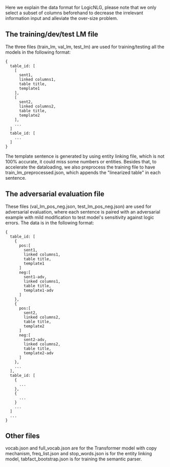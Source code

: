 Here we explain the data format for LogicNLG, please note that we only select a subset of columns beforehand to decrease the irrelevant information input and alleviate the over-size problem.

## The training/dev/test LM file
The three files (train_lm, val_lm, test_lm) are used for training/testing all the models in the following format:
```
{
  table_id: [ 
    [
      sent1,
      linked columns1,
      table title,
      template1
    ],
    [
      sent2,
      linked columns2,
      table title,
      template2
    ],
    ...
  ]
  table_id: [
    ...
  ]
}
```
The template sentence is generated by using entity linking file, which is not 100% accurate, it could miss some numbers or entities. Besides that, to accelerate the dataloading, we also preprocess the training file to have train_lm_preprocessed.json, which appends the "linearized table" in each sentence.


## The adversarial evaluation file
These files (val_lm_pos_neg.json, test_lm_pos_neg.json) are used for adversarial evaluation, where each sentence is paired with an adversarial example with mild modification to test model's sensitivity against logic errors. The data is in the following format:
```
{
  table_id: [ 
    {
      pos:[
        sent1,
        linked columns1,
        table title,
        template1        
      ]
      neg:[
        sent1-adv,
        linked columns1,
        table title,
        template1-adv        
      ]
    },
    {
      pos:[
        sent2,
        linked columns2,
        table title,
        template2  
      ]
      neg:[
        sent2-adv,
        linked columns2,
        table title,
        template2-adv
      ]    
    },
    ...
  ],
  table_id: [
    {
      ...
    },
    {
      ...    
    }
    ...
  ]
  ...
}
```

## Other files
vocab.json and full_vocab.json are for the Transformer model with copy mechanism, freq_list.json and stop_words.json is for the entity linking model, tabfact_bootstrap.json is for training the semantic parser.
